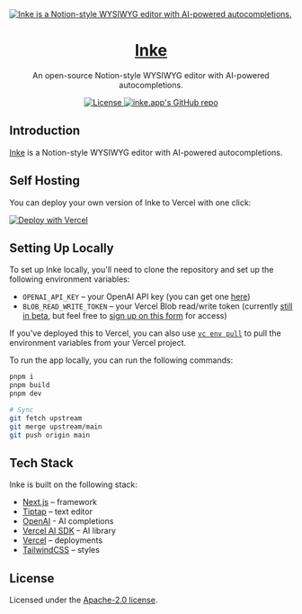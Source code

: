<a href="https://inke.app">
  <img alt="Inke is a Notion-style WYSIWYG editor with AI-powered autocompletions." src="https://inke.app/opengraph-image.png">
  <h1 align="center">Inke</h1>
</a>

<p align="center">
  An open-source Notion-style WYSIWYG editor with AI-powered autocompletions. 
</p>

<p align="center">
  <a href="https://github.com/yesmore/inke/blob/main/LICENSE">
    <img src="https://img.shields.io/github/license/yesmore/inke?label=license&logo=github&color=f80&logoColor=fff" alt="License" />
  </a>
  <a href="https://github.com/yesmore/inke"><img src="https://img.shields.io/github/stars/yesmore/inke?style=social" alt="inke.app's GitHub repo"></a>
</p>

## Introduction

[Inke](https://inke.app/) is a Notion-style WYSIWYG editor with AI-powered autocompletions.

## Self Hosting

You can deploy your own version of Inke to Vercel with one click:

[![Deploy with Vercel](https://vercel.com/button)](https://vercel.com/new/clone?repository-link=https%3A%2F%2Fgithub.com%2Fyesmore%2Finke&env=OPENAI_API_KEY&envDescription=Find%20your%20OpenAI%20API%20Key%20by%20click%20the%20right%20Learn%20More%20button.%20%20&envLink=https%3A%2F%2Fplatform.openai.com%2Faccount%2Fapi-keys&project-name=inke&repository-name=inke)

## Setting Up Locally

To set up Inke locally, you'll need to clone the repository and set up the following environment variables:

- `OPENAI_API_KEY` – your OpenAI API key (you can get one [here](https://platform.openai.com/account/api-keys))
- `BLOB_READ_WRITE_TOKEN` – your Vercel Blob read/write token (currently [still in beta](https://vercel.com/docs/storage/vercel-blob/quickstart#quickstart), but feel free to [sign up on this form](https://vercel.fyi/blob-beta) for access)

If you've deployed this to Vercel, you can also use [`vc env pull`](https://vercel.com/docs/cli/env#exporting-development-environment-variables) to pull the environment variables from your Vercel project.

To run the app locally, you can run the following commands:

```bash
pnpm i
pnpm build
pnpm dev
```

```bash
# Sync
git fetch upstream
git merge upstream/main
git push origin main
```

## Tech Stack

Inke is built on the following stack:

- [Next.js](https://nextjs.org/) – framework
- [Tiptap](https://tiptap.dev/) – text editor
- [OpenAI](https://openai.com/) - AI completions
- [Vercel AI SDK](https://sdk.vercel.ai/docs) – AI library
- [Vercel](https://vercel.com) – deployments
- [TailwindCSS](https://tailwindcss.com/) – styles

## License

Licensed under the [Apache-2.0 license](LICENSE.md).
